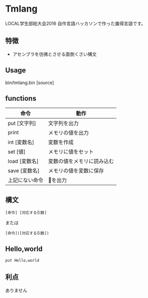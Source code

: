 # Tmlang
LOCAL学生部総大会2016 自作言語ハッカソンで作った誰得言語です。

## 特徴

- アセンブラを彷彿とさせる面倒くさい構文

## Usage
bin/tmlang.bin [source]

## functions

命令 | 動作
--- | ---
put [文字列] | 文字列を出力
print | メモリの値を出力
int [変数名] | 変数を作成
set [値] | メモリに値をセット
load [変数名] | 変数の値をメモリに読み込む
save [変数名] | メモリの値を変数に保存
上記にない命令 | 🍣を出力

## 構文

```
[命令] [対応する引数]
```

または

```
[命令]([対応する引数])
```

## Hello,world

```
put Hello,world
```

## 利点
ありません
